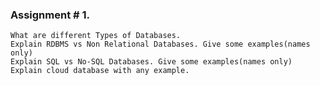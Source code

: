 ### Assignment # 1.
    What are different Types of Databases.
    Explain RDBMS vs Non Relational Databases. Give some examples(names only)
    Explain SQL vs No-SQL Databases. Give some examples(names only)
    Explain cloud database with any example.

